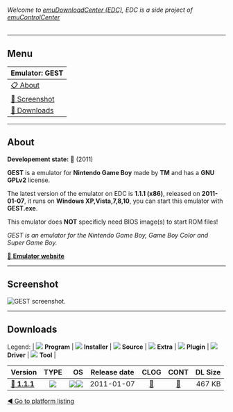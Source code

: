 ###### Welcome to [emuDownloadCenter (EDC)](https://github.com/PhoenixInteractiveNL/emuDownloadCenter/wiki/), EDC is a side project of [emuControlCenter](https://github.com/PhoenixInteractiveNL/emuControlCenter/wiki/)
***
## Menu
| **Emulator: GEST** |
|:---------|
| [:clipboard: About](#about) |
| [:sunrise: Screenshot](#screenshot) |
| [:floppy_disk: Downloads](#downloads) |
***
## About
**Developement state:** :red_circle: (2011)

**GEST** is a emulator for **Nintendo Game Boy** made by **TM** and has a **GNU GPLv2** license.

The latest version of the emulator on EDC is **1.1.1 (x86)**, released on **2011-01-07**, it runs on **Windows XP,Vista,7,8,10**, you can start this emulator with **GEST.exe**.

This emulator does **NOT** specificly need BIOS image(s) to start ROM files!

_GEST is an emulator for the Nintendo Game Boy, Game Boy Color and Super Game Boy._

[:link: **Emulator website**](http://koti.mbnet.fi/gest_emu/)
***
## Screenshot
![](https://raw.githubusercontent.com/PhoenixInteractiveNL/emuDownloadCenter/master/hooks/gest/emulator_screen_01.jpg "GEST screenshot.")
***
## Downloads
Legend: | 
![](https://raw.githubusercontent.com/wiki/PhoenixInteractiveNL/emuDownloadCenter/images_misc/icon_program_24.png) **Program** | 
![](https://raw.githubusercontent.com/wiki/PhoenixInteractiveNL/emuDownloadCenter/images_misc/icon_installer_24.png) **Installer** | 
![](https://raw.githubusercontent.com/wiki/PhoenixInteractiveNL/emuDownloadCenter/images_misc/icon_source_code_24.png) **Source** | 
![](https://raw.githubusercontent.com/wiki/PhoenixInteractiveNL/emuDownloadCenter/images_misc/icon_extra_24.png) **Extra** | 
![](https://raw.githubusercontent.com/wiki/PhoenixInteractiveNL/emuDownloadCenter/images_misc/icon_plugin_24.png) **Plugin** | 
![](https://raw.githubusercontent.com/wiki/PhoenixInteractiveNL/emuDownloadCenter/images_misc/icon_driver_24.png) **Driver** | 
![](https://raw.githubusercontent.com/wiki/PhoenixInteractiveNL/emuDownloadCenter/images_misc/icon_tool_24.png) **Tool** | 
 
| Version | TYPE | OS | Release date | CLOG | CONT | DL Size |
|:--------|:----:|---:|:------------:|:----:|:----:|--------:|
| [:floppy_disk: **1.1.1**](https://github.com/PhoenixInteractiveNL/edc-repo0003/raw/master/gest/1.1.1.7z) | ![](https://raw.githubusercontent.com/wiki/PhoenixInteractiveNL/emuDownloadCenter/images_misc/icon_program_24.png) | ![](https://raw.githubusercontent.com/wiki/PhoenixInteractiveNL/emuDownloadCenter/images_misc/logo_windows_24.png)![](https://raw.githubusercontent.com/wiki/PhoenixInteractiveNL/emuDownloadCenter/images_misc/icon_32-bit_24.png) | 2011-01-07 | [:page_facing_up:](https://github.com/PhoenixInteractiveNL/edc-repo0003/blob/master/gest/1.1.1_changelog.txt) | [:mag_right:](https://github.com/PhoenixInteractiveNL/edc-repo0003/blob/master/gest/1.1.1_contents.txt) | 467 KB |

[:arrow_backward: Go to platform listing](https://github.com/PhoenixInteractiveNL/emuDownloadCenter/wiki/EDC-Platform-List)

